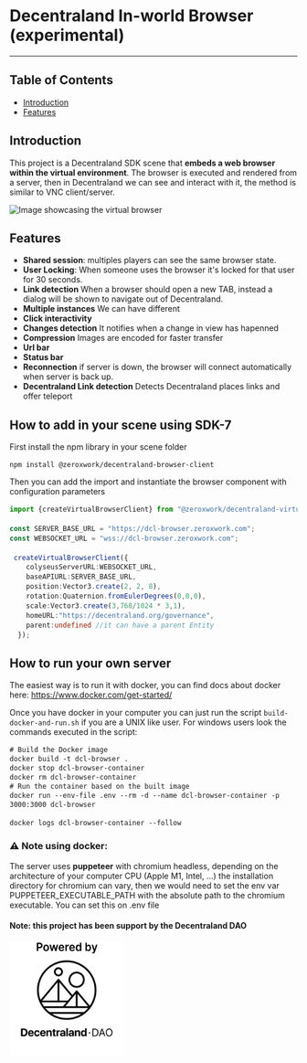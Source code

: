# Decentraland In-world Browser (experimental)

---

## Table of Contents
- [Introduction](#Introduction)
- [Features](#features)

## Introduction
This project is a Decentraland SDK scene that **embeds a web browser within the virtual environment**.
The browser is executed and rendered from a server, then in Decentraland we can see and interact with it, the method is similar to VNC client/server.

![Image showcasing the virtual browser](https://zeroxwork.com/api/images/user-uploaded-images/e797bafd04abd2829ac3938a241233bfd662726e1f1c9102a51b895fdbb6d06a.png)

## Features
- **Shared session**: multiples players can see the same browser state.
- **User Locking**: When someone uses the browser it's locked for that user for 30 seconds.
- **Link detection** When a browser should open a new TAB, instead a dialog will be shown to navigate out of Decentraland.
- **Multiple instances** We can have different
- **Click interactivity** 
- **Changes detection** It notifies when a change in view has hapenned
- **Compression** Images are encoded for faster transfer
- **Url bar**
- **Status bar**
- **Reconnection** if server is down, the browser will connect automatically when server is back up.
- **Decentraland Link detection** Detects Decentraland places links and offer teleport


## How to add in your scene using SDK-7
First install the npm library in your scene folder
```
npm install @zeroxwork/decentraland-browser-client
```
Then you can add the import and instantiate the browser component with configuration parameters
```typescript
import {createVirtualBrowserClient} from "@zeroxwork/decentraland-virtual-browser-client";

const SERVER_BASE_URL = "https://dcl-browser.zeroxwork.com";
const WEBSOCKET_URL = "wss://dcl-browser.zeroxwork.com";

 createVirtualBrowserClient({
    colyseusServerURL:WEBSOCKET_URL,
    baseAPIURL:SERVER_BASE_URL,
    position:Vector3.create(2, 2, 8),
    rotation:Quaternion.fromEulerDegrees(0,0,0),
    scale:Vector3.create(3,768/1024 * 3,1),
    homeURL:"https://decentraland.org/governance",
    parent:undefined //it can have a parent Entity
  });
```

## How to run your own server
The easiest way is to run it with docker, you can find docs about docker here: https://www.docker.com/get-started/ 

Once you have docker in your computer you can just run the script `build-docker-and-run.sh` if you are a UNIX like user. 
For windows users look the commands executed in the script:
```
# Build the Docker image
docker build -t dcl-browser .
docker stop dcl-browser-container
docker rm dcl-browser-container
# Run the container based on the built image
docker run --env-file .env --rm -d --name dcl-browser-container -p 3000:3000 dcl-browser

docker logs dcl-browser-container --follow
```
### ⚠️ Note using docker:
The server uses **puppeteer** with chromium headless, depending on the architecture of your computer CPU (Apple M1, Intel, ...) the installation directory for chromium can vary, then we would need to set the env var PUPPETEER_EXECUTABLE_PATH with the absolute path to the chromium executable. You can set this on .env file

#### Note: this project has been support by the Decentraland DAO
<img src="dao_logo.png" height="200">